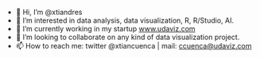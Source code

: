 - 👋 Hi, I’m @xtiandres
- 👀 I’m interested in data analysis, data visualization, R, R/Studio, AI.
- 🌱 I’m currently working in my startup www.udaviz.com
- 💞️ I’m looking to collaborate on any kind of data visualization project.
- 📫 How to reach me: twitter @xtiancuenca | mail: ccuenca@udaviz.com

<!---
xtiandres/xtiandres is a ✨ special ✨ repository because its `README.md` (this file) appears on your GitHub profile.
You can click the Preview link to take a look at your changes.
--->

